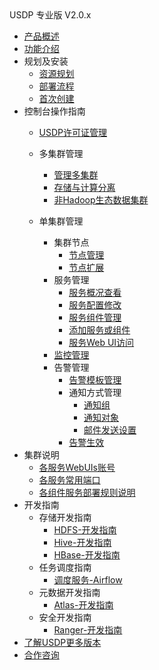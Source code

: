 <div class="sidebar_title icon_"> USDP 专业版 V2.0.x</div>   



* [产品概述](usdpdc/2.0.x/README)
* [功能介绍](usdpdc/2.0.x/release_notes)
* 规划及安装
  * [资源规划](usdpdc/2.0.x/plan&create/deploy_plan)
  * [部署流程](usdpdc/2.0.x/plan&create/install)
  * [首次创建](usdpdc/2.0.x/plan&create/first_create)
* 控制台操作指南
  * [USDP许可证管理](usdpdc/2.0.x/license/license)
  * 多集群管理
  
    * [管理多集群](usdpdc/2.0.x/clusters/clusters)
    * [存储与计算分离](usdpdc/2.0.x/clusters/clusters_separation)
    * [非Hadoop生态数据集群](usdpdc/2.0.x/clusters/clusters_others)
  * 单集群管理
    * 集群节点
      * [节点管理](usdpdc/2.0.x/guide/node)
      * [节点扩展](usdpdc/2.0.x/guide/node_add_v2)
    * 服务管理
      * [服务概况查看](usdpdc/2.0.x/guide/service_state)
      * [服务配置修改](usdpdc/2.0.x/guide/service_config)
      * [服务组件管理](usdpdc/2.0.x/guide/service_component)
      * [添加服务或组件](usdpdc/2.0.x/guide/service_extension)
      * [服务Web UI访问](usdpdc/2.0.x/guide/service_web)
    * [监控管理](usdpdc/2.0.x/guide/monitor)
    * 告警管理
      * [告警模板管理](usdpdc/2.0.x/guide/alarmTemplate)
      * 通知方式管理
        * [通知组](usdpdc/2.0.x/guide/alarmInform_group)
        * [通知对象](usdpdc/2.0.x/guide/alarmInform_object)
        * [邮件发送设置](usdpdc/2.0.x/guide/alarmInform_email)
      * [告警生效](usdpdc/2.0.x/guide/alarmTemplate_work)
* 集群说明
  * [各服务WebUIs账号](usdpdc/2.0.x/cluster_notes/login)
  * [各服务常用端口](usdpdc/2.0.x/cluster_notes/ports)
  * [各组件服务部署规则说明](usdpdc/2.0.x/cluster_notes/rule)
* 开发指南
  * 存储开发指南
    * [HDFS-开发指南](usdpdc/developer/hdfs)
    * [Hive-开发指南](usdpdc/developer/hive)
    * [HBase-开发指南](usdpdc/developer/hbase)
  * 任务调度指南
    * [调度服务-Airflow](usdpdc/schedule/airflow)
  * 元数据开发指南
    * [Atlas-开发指南](usdpdc/developer/atlas)
  * 安全开发指南
    * [Ranger-开发指南](usdpdc/developer/ranger)
* [了解USDP更多版本](usdpdc/component/version)
* [合作咨询](https://spt.ucloud.cn/30001)

